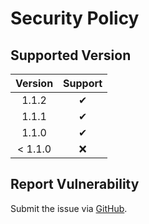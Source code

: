 # Security Policy

## Supported Version

| **Version** | **Support** |
|:---:|:---:|
| 1.1.2 | ✔ |
| 1.1.1 | ✔ |
| 1.1.0 | ✔ |
| < 1.1.0 | ❌ |

## Report Vulnerability

Submit the issue via [GitHub](https://github.com/hugoalh/GitHubAction.SendToIFTTT/issues).
